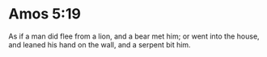 # Amos 5:19

As if a man did flee from a lion, and a bear met him; or went into the house, and leaned his hand on the wall, and a serpent bit him.